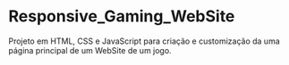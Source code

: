# Responsive_Gaming_WebSite
Projeto em HTML, CSS e JavaScript para criação e customização da uma página principal de um WebSite de um jogo.
